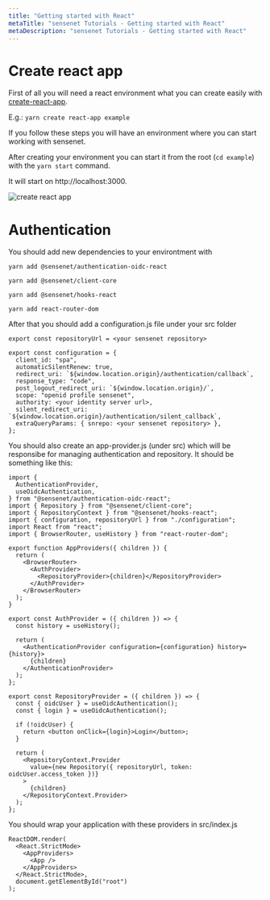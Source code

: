 ```yaml
---
title: "Getting started with React"
metaTitle: "sensenet Tutorials - Getting started with React"
metaDescription: "sensenet Tutorials - Getting started with React"
---
```


# Create react app

First of all you will need a react environment what you can create easily with [create-react-app](https://github.com/facebook/create-react-app#creating-an-app).

E.g.: `yarn create react-app example`

If you follow these steps you will have an environment where you can start working with sensenet.

After creating your environment you can start it from the root (`cd example`) with the `yarn start` command.

It will start on http://localhost:3000.

![create react app](../getting-started-with-react/create-react-app.png)

# Authentication

You should add new dependencies to your environtment with

`yarn add @sensenet/authentication-oidc-react`

`yarn add @sensenet/client-core`

`yarn add @sensenet/hooks-react`

`yarn add react-router-dom`

After that you should add a configuration.js file under your src folder

```
export const repositoryUrl = <your sensenet repository>

export const configuration = {
  client_id: "spa",
  automaticSilentRenew: true,
  redirect_uri: `${window.location.origin}/authentication/callback`,
  response_type: "code",
  post_logout_redirect_uri: `${window.location.origin}/`,
  scope: "openid profile sensenet",
  authority: <your identity server url>,
  silent_redirect_uri: `${window.location.origin}/authentication/silent_callback`,
  extraQueryParams: { snrepo: <your sensenet repository> },
};
```

You should also create an app-provider.js (under src) which will be responsibe for managing authentication and repository. It should be something like this:

```
import {
  AuthenticationProvider,
  useOidcAuthentication,
} from "@sensenet/authentication-oidc-react";
import { Repository } from "@sensenet/client-core";
import { RepositoryContext } from "@sensenet/hooks-react";
import { configuration, repositoryUrl } from "./configuration";
import React from "react";
import { BrowserRouter, useHistory } from "react-router-dom";

export function AppProviders({ children }) {
  return (
    <BrowserRouter>
      <AuthProvider>
        <RepositoryProvider>{children}</RepositoryProvider>
      </AuthProvider>
    </BrowserRouter>
  );
}

export const AuthProvider = ({ children }) => {
  const history = useHistory();

  return (
    <AuthenticationProvider configuration={configuration} history={history}>
      {children}
    </AuthenticationProvider>
  );
};

export const RepositoryProvider = ({ children }) => {
  const { oidcUser } = useOidcAuthentication();
  const { login } = useOidcAuthentication();

  if (!oidcUser) {
    return <button onClick={login}>Login</button>;
  }

  return (
    <RepositoryContext.Provider
      value={new Repository({ repositoryUrl, token: oidcUser.access_token })}
    >
      {children}
    </RepositoryContext.Provider>
  );
};
```

You should wrap your application with these providers in src/index.js

```
ReactDOM.render(
  <React.StrictMode>
    <AppProviders>
      <App />
    </AppProviders>
  </React.StrictMode>,
  document.getElementById("root")
);

```
